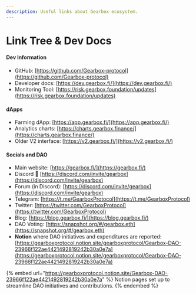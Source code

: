 ```yaml
---
description: Useful links about Gearbox ecosystem.
---
```


# Link Tree & Dev Docs

#### Dev Information

* GitHub: [https://github.com/Gearbox-protocol](https://github.com/Gearbox-protocol)
* Developer docs: [https://dev.gearbox.fi/](https://dev.gearbox.fi/)
* Monitoring Tool: [https://risk.gearbox.foundation/updates](https://risk.gearbox.foundation/updates)

#### dApps

* Farming dApp: [https://app.gearbox.fi/](https://app.gearbox.fi/)
* Analytics charts: [https://charts.gearbox.finance/](https://charts.gearbox.finance/)
* Older V2 interface: [https://v2.gearbox.fi/](https://v2.gearbox.fi/)

#### Socials and DAO

* Main website: [https://gearbox.fi/](https://gearbox.fi/)
* Discord 👾 [https://discord.com/invite/gearbox](https://discord.com/invite/gearbox)
* Forum (in Discord): [https://discord.com/invite/gearbox](https://discord.com/invite/gearbox)
* Telegram: [https://t.me/GearboxProtocol](https://t.me/GearboxProtocol)
* Twitter: [https://twitter.com/GearboxProtocol](https://twitter.com/GearboxProtocol)
* Blog: [https://blog.gearbox.fi/](https://blog.gearbox.fi/)
* DAO Voting: [https://snapshot.org/#/gearbox.eth](https://snapshot.org/#/gearbox.eth)
* **Notion** where DAO initiatives and expenditures are reported: [https://gearboxprotocol.notion.site/gearboxprotocol/Gearbox-DAO-23966f122ae4421492819242b30a0e7a](https://gearboxprotocol.notion.site/gearboxprotocol/Gearbox-DAO-23966f122ae4421492819242b30a0e7a)

{% embed url="https://gearboxprotocol.notion.site/Gearbox-DAO-23966f122ae4421492819242b30a0e7a" %}
Notion pages set up to streamline DAO initiatives and contributions.
{% endembed %}
